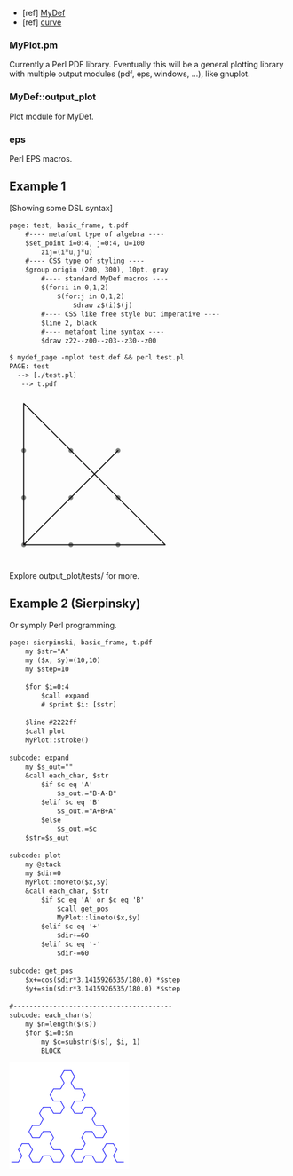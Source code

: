 * [ref] [MyDef](http://huizhou.gitbooks.io/programming-with-mydef/content/Installing.html)
* [ref] [curve](http://hz2.org/blog/hobby_curve.html)

### MyPlot.pm

Currently a Perl PDF library. Eventually this will be a general plotting library with multiple output modules (pdf, eps, windows, ...), like gnuplot.

### MyDef::output_plot

Plot module for MyDef.

### eps

Perl EPS macros.

## Example 1
[Showing some DSL syntax]
```
page: test, basic_frame, t.pdf
    #---- metafont type of algebra ----
    $set_point i=0:4, j=0:4, u=100
        zij=(i*u,j*u)
    #---- CSS type of styling ----
    $group origin (200, 300), 10pt, gray
        #---- standard MyDef macros ----
        $(for:i in 0,1,2)
            $(for:j in 0,1,2)
                $draw z$(i)$(j)
        #---- CSS like free style but imperative ----
        $line 2, black
        #---- metafont line syntax ----
        $draw z22--z00--z03--z30--z00
```

```
$ mydef_page -mplot test.def && perl test.pl
PAGE: test
  --> [./test.pl]
   --> t.pdf

```
![9 dots](9dots.png)

Explore output_plot/tests/ for more.

## Example 2 (Sierpinsky)

Or symply Perl programming.
```
page: sierpinski, basic_frame, t.pdf
    my $str="A"
    my ($x, $y)=(10,10)
    my $step=10

    $for $i=0:4
        $call expand
        # $print $i: [$str]

    $line #2222ff
    $call plot
    MyPlot::stroke()

subcode: expand
    my $s_out=""
    &call each_char, $str
        $if $c eq 'A'
            $s_out.="B-A-B"
        $elif $c eq 'B'
            $s_out.="A+B+A"
        $else
            $s_out.=$c
    $str=$s_out

subcode: plot
    my @stack
    my $dir=0
    MyPlot::moveto($x,$y)
    &call each_char, $str
        $if $c eq 'A' or $c eq 'B'
            $call get_pos
            MyPlot::lineto($x,$y)
        $elif $c eq '+'
            $dir+=60
        $elif $c eq '-'
            $dir-=60

subcode: get_pos
    $x+=cos($dir*3.1415926535/180.0) *$step
    $y+=sin($dir*3.1415926535/180.0) *$step

#---------------------------------------- 
subcode: each_char(s)
    my $n=length($(s))
    $for $i=0:$n
        my $c=substr($(s), $i, 1)
        BLOCK
```

![sierpinski](sierpinski.png)
